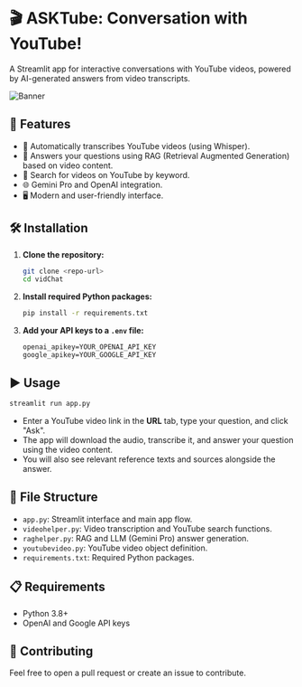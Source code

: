 # 🎬 ASKTube: Conversation with YouTube!

A Streamlit app for interactive conversations with YouTube videos, powered by AI-generated answers from video transcripts.

![Banner](./img/app_banner.png)

## 🚀 Features

- 🎤 Automatically transcribes YouTube videos (using Whisper).
- 🤖 Answers your questions using RAG (Retrieval Augmented Generation) based on video content.
- 🔎 Search for videos on YouTube by keyword.
- 🌐 Gemini Pro and OpenAI integration.
- 🖥️ Modern and user-friendly interface.

## 🛠️ Installation

1. **Clone the repository:**

   ```sh
   git clone <repo-url>
   cd vidChat
   ```

2. **Install required Python packages:**

   ```sh
   pip install -r requirements.txt
   ```

3. **Add your API keys to a `.env` file:**

   ```env
   openai_apikey=YOUR_OPENAI_API_KEY
   google_apikey=YOUR_GOOGLE_API_KEY
   ```

## ▶️ Usage

```sh
streamlit run app.py
```

- Enter a YouTube video link in the **URL** tab, type your question, and click "Ask".
- The app will download the audio, transcribe it, and answer your question using the video content.
- You will also see relevant reference texts and sources alongside the answer.

## 📁 File Structure

- `app.py`: Streamlit interface and main app flow.
- `videohelper.py`: Video transcription and YouTube search functions.
- `raghelper.py`: RAG and LLM (Gemini Pro) answer generation.
- `youtubevideo.py`: YouTube video object definition.
- `requirements.txt`: Required Python packages.

## 📋 Requirements

- Python 3.8+
- OpenAI and Google API keys

## 🤝 Contributing

Feel free to open a pull request or create an issue to contribute.
